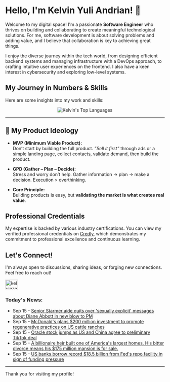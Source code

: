 # Hello, I'm Kelvin Yuli Andrian! 👋

Welcome to my digital space! I'm a passionate **Software Engineer** who thrives on building and collaborating to create meaningful technological solutions. For me, software development is about solving problems and adding value, and I believe that collaboration is key to achieving great things.

I enjoy the diverse journey within the tech world, from designing efficient backend systems and managing infrastructure with a DevOps approach, to crafting intuitive user experiences on the frontend. I also have a keen interest in cybersecurity and exploring low-level systems.

## My Journey in Numbers & Skills

Here are some insights into my work and skills:

<p align="center">
  <img src="https://github-readme-stats.vercel.app/api/top-langs/?username=kelvinzer0&layout=compact&theme=radical" alt="Kelvin's Top Languages" />
</p>

---

## 🚀 My Product Ideology

- **MVP (Minimum Viable Product):**  
  Don’t start by building the full product. *"Sell it first"* through ads or a simple landing page, collect contacts, validate demand, then build the product.

- **GPD (Gather – Plan – Decide):**  
  Stress and worry don’t help. Gather information → plan → make a decision. Execution > overthinking.

- **Core Principle:**  
  Building products is easy, but **validating the market is what creates real value**.

## Professional Credentials

My expertise is backed by various industry certifications. You can view my verified professional credentials on [Credly](https://www.credly.com/users/kelvin-yuli-andrian/badges), which demonstrates my commitment to professional excellence and continuous learning.

## Let's Connect!

I'm always open to discussions, sharing ideas, or forging new connections. Feel free to reach out!

<p align="left">
    <a href="https://linkedin.com/in/kelvinzero" target="blank"><img align="center" src="https://cdn.jsdelivr.net/npm/simple-icons@3.0.1/icons/linkedin.svg" alt="kelvinzero" height="30" width="40" /></a>
</p>

### Today's News:

<!-- feed start -->
- Sep 15 - [Senior Starmer aide quits over 'sexually explicit' messages about Diane Abbott in new blow to PM](https://www.yahoo.com/news/articles/senior-starmer-aide-quits-over-140203712.html)
- Sep 15 - [McDonald's plans $200 million investment to promote regenerative practices on US cattle ranches](https://finance.yahoo.com/news/mcdonalds-plans-200-million-investment-180426173.html)
- Sep 15 - [Oracle stock jumps as US and China agree to preliminary TikTok deal](https://finance.yahoo.com/news/oracle-stock-jumps-as-us-and-china-agree-to-preliminary-tiktok-deal-155810863.html)
- Sep 15 - [A billionaire heir built one of America's largest homes. His bitter divorce means his $175 million mansion is for sale.](https://www.yahoo.com/entertainment/celebrity/articles/billionaire-heir-built-one-americas-095201350.html)
- Sep 15 - [US banks borrow record $18.5 billion from Fed's repo facility in sign of funding pressure](https://finance.yahoo.com/news/us-banks-borrow-1-5-154902055.html)
<!-- feed end -->

---

Thank you for visiting my profile!
